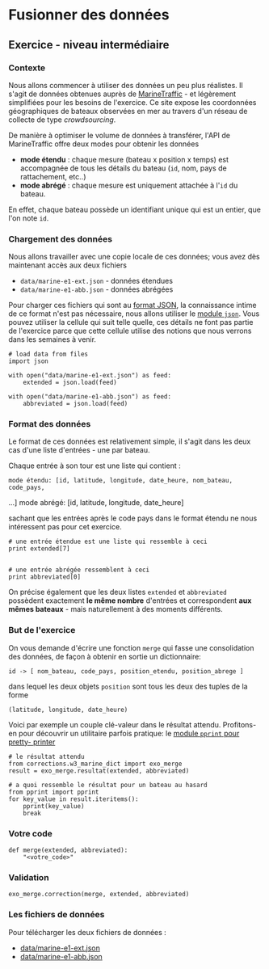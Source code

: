 
# Fusionner des données

## Exercice - niveau intermédiaire

### Contexte

Nous allons commencer à utiliser des données un peu plus réalistes. Il s'agit de
données obtenues auprès de [MarineTraffic](https://www.marinetraffic.com) - et
légèrement simplifiées pour les besoins de l'exercice. Ce site expose les
coordonnées géographiques de bateaux observées en mer au travers d'un réseau de
collecte de type *crowdsourcing*.

De manière à optimiser le volume de données à transférer, l'API de MarineTraffic
offre deux modes pour obtenir les données
 * **mode étendu** : chaque mesure (bateau x position x temps) est accompagnée
de tous les détails du bateau (`id`, nom, pays de rattachement, etc..)
 * **mode abrégé** : chaque mesure est uniquement attachée à l'`id` du bateau.

En effet, chaque bateau possède un identifiant unique qui est un entier, que
l'on note  `id`.

### Chargement des données

Nous allons travailler avec une copie locale de ces données; vous avez dès
maintenant accès aux deux fichiers
 * `data/marine-e1-ext.json` - données étendues
 * `data/marine-e1-abb.json` - données abrégées

Pour charger ces fichiers qui sont au [format
JSON](http://en.wikipedia.org/wiki/JSON), la connaissance intime de ce format
n'est pas nécessaire, nous allons utiliser le [module
`json`](https://docs.python.org/2/library/json.html). Vous pouvez utiliser la
cellule qui suit telle quelle, ces détails ne font pas partie de l'exercice
parce que cette cellule utilise des notions que nous verrons dans les semaines à
venir.


    # load data from files
    import json
    
    with open("data/marine-e1-ext.json") as feed:
        extended = json.load(feed)
        
    with open("data/marine-e1-abb.json") as feed:
        abbreviated = json.load(feed)

### Format des données

Le format de ces données est relativement simple, il s'agit dans les deux cas
d'une liste d'entrées - une par bateau.

Chaque entrée à son tour est une liste qui contient :

    mode étendu: [id, latitude, longitude, date_heure, nom_bateau, code_pays,
...]
    mode abrégé: [id, latitude, longitude, date_heure]

sachant que les entrées après le code pays dans le format étendu ne nous
intéressent pas pour cet exercice.


    # une entrée étendue est une liste qui ressemble à ceci
    print extended[7]


    # une entrée abrégée ressemblent à ceci
    print abbreviated[0]

On précise également que les deux listes `extended` et `abbreviated` possèdent
exactement **le même nombre** d'entrées et correspondent **aux mêmes bateaux** -
mais naturellement à des moments différents.

### But de l'exercice

On vous demande d'écrire une fonction `merge` qui fasse une consolidation des
données, de façon à obtenir en sortie un dictionnaire:

    id -> [ nom_bateau, code_pays, position_etendu, position_abrege ]

dans lequel les deux objets `position` sont tous les deux des tuples de la forme

    (latitude, longitude, date_heure)

Voici par exemple un couple clé-valeur dans le résultat attendu. Profitons-en
pour découvrir un utilitaire parfois pratique: le [module `pprint` pour pretty-
printer](https://docs.python.org/2/library/pprint.html)


    # le résultat attendu
    from corrections.w3_marine_dict import exo_merge
    result = exo_merge.resultat(extended, abbreviated)
    
    # a quoi ressemble le résultat pour un bateau au hasard
    from pprint import pprint
    for key_value in result.iteritems():
        pprint(key_value)
        break

### Votre code


    def merge(extended, abbreviated):
        "<votre_code>"

### Validation


    exo_merge.correction(merge, extended, abbreviated)

### Les fichiers de données

Pour télécharger les deux fichiers de données&nbsp;:
 * [data/marine-e1-ext.json](data/marine-e1-ext.json)
 * [data/marine-e1-abb.json](data/marine-e1-abb.json)
